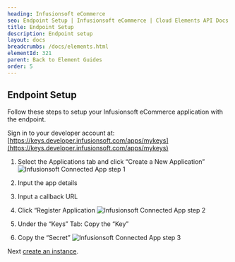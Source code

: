 ```yaml
---
heading: Infusionsoft eCommerce
seo: Endpoint Setup | Infusionsoft eCommerce | Cloud Elements API Docs
title: Endpoint Setup
description: Endpoint setup
layout: docs
breadcrumbs: /docs/elements.html
elementId: 321
parent: Back to Element Guides
order: 5
---
```


## Endpoint Setup

Follow these steps to setup your Infusionsoft eCommerce application with the endpoint.

Sign in to your developer account at:
[https://keys.developer.infusionsoft.com/apps/mykeys](https://keys.developer.infusionsoft.com/apps/mykeys)

1. Select the Applications tab and click “Create a New Application”
![Infusionsoft Connected App step 1](http://cloud-elements.com/wp-content/uploads/2015/07/InfusionsoftAPI1.png)

2. Input the app details

3. Input a callback URL

4. Click “Register Application
![Infusionsoft Connected App step 2](http://cloud-elements.com/wp-content/uploads/2015/07/InfusionsoftAPI2.png)

5. Under the “Keys” Tab: Copy the “Key”

6. Copy the “Secret”
![Infusionsoft Connected App step 3](http://cloud-elements.com/wp-content/uploads/2015/07/InfusionsoftAPI3.png)

Next [create an instance](infusionsoft-ecommerce-create-instance.html).
